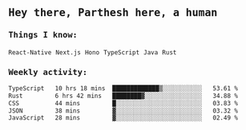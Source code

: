 <samp>
    <h2>Hey there, Parthesh here, a human</h2>
    <h3>Things I know: </h3>
    <code>React-Native</code> <code>Next.js</code> <code>Hono</code> <code>TypeScript</code> <code>Java</code> <code>Rust</code>
    <h3>Weekly activity:</h3>
<!--START_SECTION:waka-->

```txt
TypeScript   10 hrs 18 mins  █████████████▒░░░░░░░░░░░   53.61 %
Rust         6 hrs 42 mins   ████████▓░░░░░░░░░░░░░░░░   34.88 %
CSS          44 mins         █░░░░░░░░░░░░░░░░░░░░░░░░   03.83 %
JSON         38 mins         ▓░░░░░░░░░░░░░░░░░░░░░░░░   03.32 %
JavaScript   28 mins         ▓░░░░░░░░░░░░░░░░░░░░░░░░   02.49 %
```

<!--END_SECTION:waka-->
</samp>
